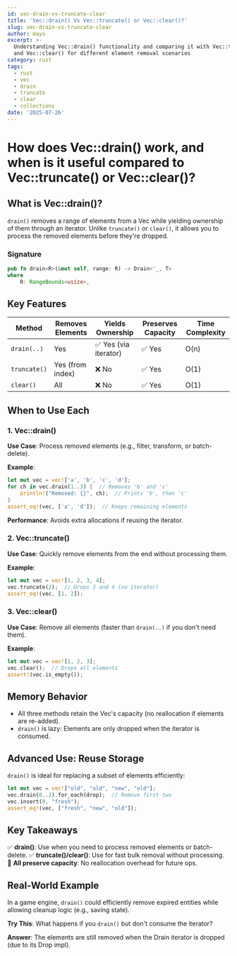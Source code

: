 ```yaml
---
id: vec-drain-vs-truncate-clear
title: 'Vec::drain() Vs Vec::truncate() or Vec::clear()?'
slug: vec-drain-vs-truncate-clear
author: mayo
excerpt: >-
  Understanding Vec::drain() functionality and comparing it with Vec::truncate()
  and Vec::clear() for different element removal scenarios
category: rust
tags:
  - rust
  - vec
  - drain
  - truncate
  - clear
  - collections
date: '2025-07-26'
---
```


# How does Vec::drain() work, and when is it useful compared to Vec::truncate() or Vec::clear()?

## What is Vec::drain()?

`drain()` removes a range of elements from a Vec while yielding ownership of them through an iterator. Unlike `truncate()` or `clear()`, it allows you to process the removed elements before they're dropped.

### Signature
```rust
pub fn drain<R>(&mut self, range: R) -> Drain<'_, T>
where
    R: RangeBounds<usize>,
```

## Key Features

| Method | Removes Elements | Yields Ownership | Preserves Capacity | Time Complexity |
|--------|------------------|------------------|-------------------|-----------------|
| `drain(..)` | Yes | ✅ Yes (via iterator) | ✅ Yes | O(n) |
| `truncate()` | Yes (from index) | ❌ No | ✅ Yes | O(1) |
| `clear()` | All | ❌ No | ✅ Yes | O(1) |

## When to Use Each

### 1. Vec::drain()

**Use Case**: Process removed elements (e.g., filter, transform, or batch-delete).

**Example**:
```rust
let mut vec = vec!['a', 'b', 'c', 'd'];
for ch in vec.drain(1..3) {  // Removes 'b' and 'c'
    println!("Removed: {}", ch);  // Prints 'b', then 'c'
}
assert_eq!(vec, ['a', 'd']);  // Keeps remaining elements
```

**Performance**: Avoids extra allocations if reusing the iterator.

### 2. Vec::truncate()

**Use Case**: Quickly remove elements from the end without processing them.

**Example**:
```rust
let mut vec = vec![1, 2, 3, 4];
vec.truncate(2);  // Drops 3 and 4 (no iterator)
assert_eq!(vec, [1, 2]);
```

### 3. Vec::clear()

**Use Case**: Remove all elements (faster than `drain(..)` if you don't need them).

**Example**:
```rust
let mut vec = vec![1, 2, 3];
vec.clear();  // Drops all elements
assert!(vec.is_empty());
```

## Memory Behavior

- All three methods retain the Vec's capacity (no reallocation if elements are re-added).
- `drain()` is lazy: Elements are only dropped when the iterator is consumed.

## Advanced Use: Reuse Storage

`drain()` is ideal for replacing a subset of elements efficiently:

```rust
let mut vec = vec!["old", "old", "new", "old"];
vec.drain(0..2).for_each(drop);  // Remove first two
vec.insert(0, "fresh");
assert_eq!(vec, ["fresh", "new", "old"]);
```

## Key Takeaways

 ✅ **drain()**: Use when you need to process removed elements or batch-delete.
 ✅ **truncate()/clear()**: Use for fast bulk removal without processing.
 🚀 **All preserve capacity**: No reallocation overhead for future ops.

## Real-World Example

In a game engine, `drain()` could efficiently remove expired entities while allowing cleanup logic (e.g., saving state).

**Try This**: What happens if you `drain()` but don't consume the iterator?

**Answer**: The elements are still removed when the Drain iterator is dropped (due to its Drop impl).
